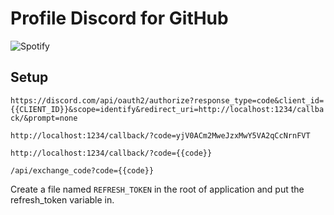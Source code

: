 # Profile Discord for GitHub

![Spotify](https://profile-discord-for-github.herokuapp.com/api/profile?update)

## Setup
`https://discord.com/api/oauth2/authorize?response_type=code&client_id={{CLIENT_ID}}&scope=identify&redirect_uri=http://localhost:1234/callback/&prompt=none`

`http://localhost:1234/callback/?code=yjV0ACm2MweJzxMwY5VA2qCcNrnFVT`

`http://localhost:1234/callback/?code={{code}}`

`/api/exchange_code?code={{code}}`

Create a file named `REFRESH_TOKEN` in the root of application and put the refresh_token variable in.
